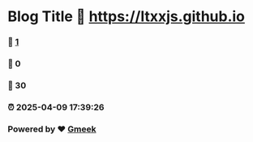 # Blog Title :link: https://ltxxjs.github.io 
### :page_facing_up: [1](https://ltxxjs.github.io/tag.html) 
### :speech_balloon: 0 
### :hibiscus: 30 
### :alarm_clock: 2025-04-09 17:39:26 
### Powered by :heart: [Gmeek](https://github.com/Meekdai/Gmeek)
